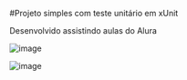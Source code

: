 #Projeto simples com teste unitário em xUnit

Desenvolvido assistindo aulas do Alura

![image](https://github.com/user-attachments/assets/92f5c0f6-d858-480e-8d5e-3c3dbdd12ec2)

![image](https://github.com/user-attachments/assets/54036b08-f3dc-4aa4-8a21-0eca2a3e8680)
